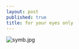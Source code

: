 ```yaml
---
layout: post
published: true
title: for your eyes only
---
```

![symb.jpg]({{site.baseurl}}/assets/images/posts/symb.jpg)

